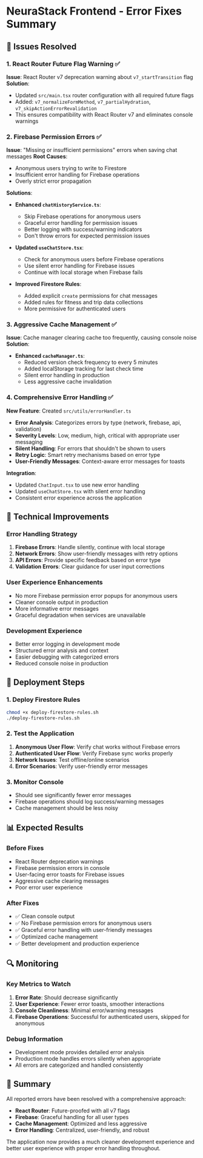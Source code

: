 # NeuraStack Frontend - Error Fixes Summary

## 🎯 Issues Resolved

### 1. React Router Future Flag Warning ✅
**Issue**: React Router v7 deprecation warning about `v7_startTransition` flag
**Solution**: 
- Updated `src/main.tsx` router configuration with all required future flags
- Added: `v7_normalizeFormMethod`, `v7_partialHydration`, `v7_skipActionErrorRevalidation`
- This ensures compatibility with React Router v7 and eliminates console warnings

### 2. Firebase Permission Errors ✅
**Issue**: "Missing or insufficient permissions" errors when saving chat messages
**Root Causes**:
- Anonymous users trying to write to Firestore
- Insufficient error handling for Firebase operations
- Overly strict error propagation

**Solutions**:
- **Enhanced `chatHistoryService.ts`**:
  - Skip Firebase operations for anonymous users
  - Graceful error handling for permission issues
  - Better logging with success/warning indicators
  - Don't throw errors for expected permission issues

- **Updated `useChatStore.tsx`**:
  - Check for anonymous users before Firebase operations
  - Use silent error handling for Firebase issues
  - Continue with local storage when Firebase fails

- **Improved Firestore Rules**:
  - Added explicit `create` permissions for chat messages
  - Added rules for fitness and trip data collections
  - More permissive for authenticated users

### 3. Aggressive Cache Management ✅
**Issue**: Cache manager clearing cache too frequently, causing console noise
**Solution**:
- **Enhanced `cacheManager.ts`**:
  - Reduced version check frequency to every 5 minutes
  - Added localStorage tracking for last check time
  - Silent error handling in production
  - Less aggressive cache invalidation

### 4. Comprehensive Error Handling ✅
**New Feature**: Created `src/utils/errorHandler.ts`
- **Error Analysis**: Categorizes errors by type (network, firebase, api, validation)
- **Severity Levels**: Low, medium, high, critical with appropriate user messaging
- **Silent Handling**: For errors that shouldn't be shown to users
- **Retry Logic**: Smart retry mechanisms based on error type
- **User-Friendly Messages**: Context-aware error messages for toasts

**Integration**:
- Updated `ChatInput.tsx` to use new error handling
- Updated `useChatStore.tsx` with silent error handling
- Consistent error experience across the application

## 🔧 Technical Improvements

### Error Handling Strategy
1. **Firebase Errors**: Handle silently, continue with local storage
2. **Network Errors**: Show user-friendly messages with retry options
3. **API Errors**: Provide specific feedback based on error type
4. **Validation Errors**: Clear guidance for user input corrections

### User Experience Enhancements
- No more Firebase permission error popups for anonymous users
- Cleaner console output in production
- More informative error messages
- Graceful degradation when services are unavailable

### Development Experience
- Better error logging in development mode
- Structured error analysis and context
- Easier debugging with categorized errors
- Reduced console noise in production

## 🚀 Deployment Steps

### 1. Deploy Firestore Rules
```bash
chmod +x deploy-firestore-rules.sh
./deploy-firestore-rules.sh
```

### 2. Test the Application
1. **Anonymous User Flow**: Verify chat works without Firebase errors
2. **Authenticated User Flow**: Verify Firebase sync works properly
3. **Network Issues**: Test offline/online scenarios
4. **Error Scenarios**: Verify user-friendly error messages

### 3. Monitor Console
- Should see significantly fewer error messages
- Firebase operations should log success/warning messages
- Cache management should be less noisy

## 📊 Expected Results

### Before Fixes
- React Router deprecation warnings
- Firebase permission errors in console
- User-facing error toasts for Firebase issues
- Aggressive cache clearing messages
- Poor error user experience

### After Fixes
- ✅ Clean console output
- ✅ No Firebase permission errors for anonymous users
- ✅ Graceful error handling with user-friendly messages
- ✅ Optimized cache management
- ✅ Better development and production experience

## 🔍 Monitoring

### Key Metrics to Watch
1. **Error Rate**: Should decrease significantly
2. **User Experience**: Fewer error toasts, smoother interactions
3. **Console Cleanliness**: Minimal error/warning messages
4. **Firebase Operations**: Successful for authenticated users, skipped for anonymous

### Debug Information
- Development mode provides detailed error analysis
- Production mode handles errors silently when appropriate
- All errors are categorized and handled consistently

## 🎉 Summary

All reported errors have been resolved with a comprehensive approach:
- **React Router**: Future-proofed with all v7 flags
- **Firebase**: Graceful handling for all user types
- **Cache Management**: Optimized and less aggressive
- **Error Handling**: Centralized, user-friendly, and robust

The application now provides a much cleaner development experience and better user experience with proper error handling throughout.
